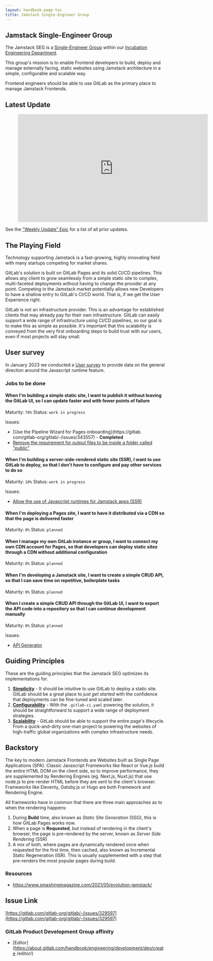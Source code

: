 ```yaml
---
layout: handbook-page-toc
title: Jamstack Single-Engineer Group
---
```


## Jamstack Single-Engineer Group

The Jamstack SEG is a [Single-Engineer Group](/company/team/structure/#single-engineer-groups) within our [Incubation Engineering Department](/handbook/engineering/incubation/).

This group's mission is to enable Frontend developers to build, deploy and manage externally facing, static websites using Jamstack architecture in a simple, configurable and scalable way.

Frontend engineers should be able to use GitLab as the primary place to manage Jamstack Frontends.

## Latest Update

<figure class="video_container">
    <iframe width="600" height="340" src="https://www.youtube.com/embed?max-results=1&controls=0&showinfo=0&rel=0&listType=playlist&list=PL05JrBw4t0KrjluXzJBaHsMJAZy9lR-DV" frameborder="0" allowfullscreen></iframe>
</figure>

See the ["Weekly Update" Epic](https://gitlab.com/groups/gitlab-org/incubation-engineering/jamstack/-/epics/13) for a list of all prior updates.

## The Playing Field

Technology supporting Jamstack is a fast-growing, highly innovating field with many startups competing for market shares.

GitLab's solution is built on GitLab Pages and its solid CI/CD pipelines. This allows any client to grow seamlessly from a simple static site to complex, multi-faceted deployments without having to change the provider at any point. Competing in the Jamstack market potentially allows new Developers to have a shallow entry to GitLab's CI/CD world. That is, if we get the User Experience right.

GitLab is not an infrastructure provider. This is an advantage for established clients that may already pay for their own infrastructure. GitLab can easily support a wide range of infrastructure using CI/CD pipelines, so our goal is to make this as simple as possible. It's important that this scalability is conveyed from the very first onboarding steps to build trust with our users, even if most projects will stay small.

## User survey

In January 2023 we conducted a [User survey](/handbook/engineering/incubation/jamstack/js-runtimes-survey.html) to provide data on the general direction around the Javascript runtime feature.

### Jobs to be done

#### When I'm building a simple static site, I want to publish it without leaving the GitLab UI, so I can update faster and with fewer points of failure

Maturity: `70%` Status: `work in progress`

Issues:
 - [Use the Pipeline Wizard for Pages onboarding](https://gitlab.
   com/gitlab-org/gitlab/-/issues/343557) - **Completed**
 - [Remove the requirement for output files to be inside a folder called 
   "public"](https://gitlab.com/gitlab-org/gitlab-pages/-/issues/668)

#### When I'm building a server-side-rendered static site (SSR), I want to use GitLab to deploy, so that I don't have to configure and pay other services to do so

Maturity: `10%` Status: `work in progress`

Issues:
 - [Allow the use of Javascript runtimes for Jamstack apps (SSR)](https://gitlab.com/gitlab-org/incubation-engineering/jamstack/meta/-/issues/32)

#### When I'm deploying a Pages site, I want to have it distributed via a CDN so that the page is delivered faster

Maturity: `0%` Status: `planned`

#### When I manage my own GitLab instance or group, I want to connect my own CDN account for Pages, so that developers can deploy static sites through a CDN without additional configuration

Maturity: `0%` Status: `planned`

#### When I'm developing a Jamstack site, I want to create a simple CRUD API, so that I can save time on repetitive, boilerplate tasks

Maturity: `0%` Status: `planned`

#### When I create a simple CRUD API through the GitLab UI, I want to export the API code into a repository so that I can continue development manually

Maturity: `0%` Status: `planned`

Issues:
 - [API Generator](https://gitlab.com/gitlab-org/incubation-engineering/jamstack/meta/-/issues/46)

## Guiding Principles

These are the guiding principles that the Jamstack SEG optimizes its 
implementations for.

1. [**Simplicity**](https://gitlab.com/groups/gitlab-org/incubation-engineering/jamstack/-/epics?label_name%5B%5D=Jamstack+Focus%3A%3ASimplicity) - It should be intuitive to use GitLab to deploy a static site. GitLab should be a great place to _just get started_ with the confidence that deployments can be fine-tuned and scaled later.
2. [**Configurability**](https://gitlab.com/groups/gitlab-org/incubation-engineering/jamstack/-/epics?label_name%5B%5D=Jamstack+Focus%3A%3AConfigurability) - With the `.gitlab-ci.yaml` powering the solution, it should be straightforward to support a wide range of deployment strategies.
3. [**Scalability**](https://gitlab.com/groups/gitlab-org/incubation-engineering/jamstack/-/epics?label_name%5B%5D=Jamstack+Focus%3A%3AScaleability) - GitLab should be able to support the entire page's lifecycle. From a quick-and-dirty one-man project to powering the websites of high-traffic global organizations with complex infrastructure needs.

## Backstory

The key to modern Jamstack Frontends are Websites built as Single Page Applications (SPA). Classic Javascript Frameworks like React or Vue.js build the entire HTML DOM on the client side, so to improve performance, they are supplemented by Rendering Engines (eg. Next.js, Nuxt.js) that use node.js to pre-render HTML before they are sent to the client's browser. Frameworks like Eleventy, Gatsby.js or Hugo are both Framework and Rendering Engine.

All frameworks have in common that there are three main approaches as to when the rendering happens:

1. During **Build** time, also known as _Static Site Generation_ (SSG), this is how GitLab Pages works now.
2. When a page is **Requested**, but instead of rendering in the client's browser, the page is pre-rendered by the server, known as _Server Side Rendering_ (SSR)
3. A mix of both, where pages are dynamically rendered once when requested for the first time, then cached, also known as Incremental Static Regeneration (ISR). This is usually supplemented with a step that pre-renders the most popular pages during build.

### Resources

- https://www.smashingmagazine.com/2021/05/evolution-jamstack/

## Issue Link

[https://gitlab.com/gitlab-org/gitlab/-/issues/329597](https://gitlab.com/gitlab-org/gitlab/-/issues/329597)

### GitLab Product Development Group affinity

- [Editor](https://about.gitlab.com/handbook/engineering/development/dev/create
  /editor/)